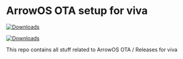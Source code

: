 # ArrowOS OTA setup for viva

[![Downloads](https://img.shields.io/github/downloads/grimanos/releases/total?style=for-the-badge)](https://github.com/grimanos/releases/releases)

[![Downloads](https://img.shields.io/github/downloads/xiaomi-mt6781-devs/releases/total?style=for-the-badge)](https://github.com/xiaomi-mt6781-devs/releases/releases)

This repo contains all stuff related to ArrowOS OTA / Releases for viva

